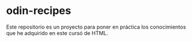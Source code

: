 # odin-recipes
Este repositorio es un proyecto para poner en práctica los conocimientos que he adquirido en este cursó de HTML.
